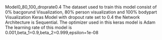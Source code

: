 Model0_80_100_droprate0.4
The dataset used to train this model consist of 0% bacgorund Visualization, 80% person visualization and 100% bodypart Visualization
Keras Model with dropout rate set to 0.4
the Network Architecture is Sequential.
The optimizer used in this keras model is Adam
The learning rate of this model is 0.001,beta_1=0.9,beta_2=0.999,epsilon=1e-08